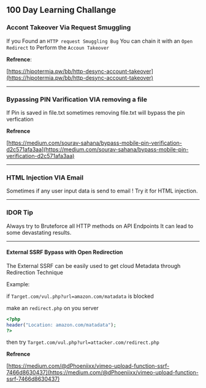 ## 100 Day Learning Challange

### Accont Takeover Via Request Smuggling

If you Found an `HTTP request Smuggling Bug` You can chain it with an  `Open Redirect` to Perform the `Accoun Takeover`

__Refrence__:

[https://hipotermia.pw/bb/http-desync-account-takeover](https://hipotermia.pw/bb/http-desync-account-takeover)

---

### Bypassing PIN Varification VIA removing a file

If Pin is saved in file.txt sometimes removing file.txt will bypass the pin verfication

__Refrence__

[https://medium.com/sourav-sahana/bypass-mobile-pin-verification-d2c571afa3aa](https://medium.com/sourav-sahana/bypass-mobile-pin-verification-d2c571afa3aa)

---

### HTML Injection VIA  Email

Sometimes if any user input data is send to email ! Try it for HTML injection.

---


### IDOR Tip

Always try to Bruteforce all HTTP methods on API Endpoints It can lead to some devastating results.

---

#### External SSRF Bypass with Open Redirection

The External SSRF can be easily used to get cloud Metadata through Redirection Technique

Example:

if `Target.com/vul.php?url=amazon.com/matadata` is blocked

make an `redirect.php` on you server
```php
<?php
header("Location: amazon.com/matadata");
?>
```

then try `Target.com/vul.php?url=attacker.com/redirect.php` 

__Refrence__

[https://medium.com/@dPhoeniixx/vimeo-upload-function-ssrf-7466d8630437](https://medium.com/@dPhoeniixx/vimeo-upload-function-ssrf-7466d8630437)
